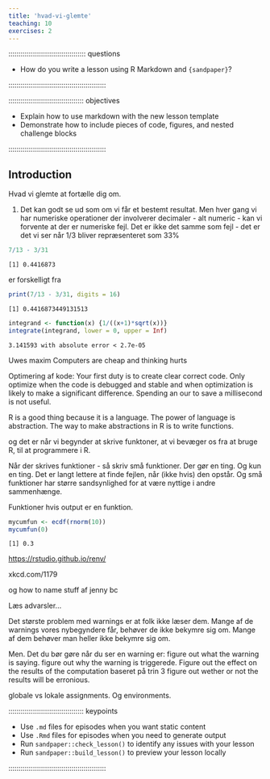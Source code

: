 ```yaml
---
title: 'hvad-vi-glemte'
teaching: 10
exercises: 2
---
```


:::::::::::::::::::::::::::::::::::::: questions 

- How do you write a lesson using R Markdown and `{sandpaper}`?

::::::::::::::::::::::::::::::::::::::::::::::::

::::::::::::::::::::::::::::::::::::: objectives

- Explain how to use markdown with the new lesson template
- Demonstrate how to include pieces of code, figures, and nested challenge blocks

::::::::::::::::::::::::::::::::::::::::::::::::

## Introduction

Hvad vi glemte at fortælle dig om.

1. Det kan godt se ud som om vi får et bestemt resultat. Men hver gang
vi har numeriske operationer der involverer decimaler - alt numeric - kan vi
forvente at der er numeriske fejl. Det er ikke det samme som fejl - det er 
det vi ser når 1/3 bliver repræsenteret som 33%


``` r
7/13 - 3/31
```

``` output
[1] 0.4416873
```

er forskelligt fra 

``` r
print(7/13 - 3/31, digits = 16)
```

``` output
[1] 0.4416873449131513
```



``` r
integrand <- function(x) {1/((x+1)*sqrt(x))}
integrate(integrand, lower = 0, upper = Inf)
```

``` output
3.141593 with absolute error < 2.7e-05
```


Uwes maxim
Computers are cheap and thinking hurts

Optimering af kode:
Your first duty is to create clear correct code.
Only optimize when the code is debugged and stable
and when optimization is likely to make a significant difference. Spending
an our to save a millisecond is not useful.

R is a good thing because it is a language.
The power of language is abstraction.
The way to make abstractions in R is to write functions.

og det er når vi begynder at skrive funktoner, at vi bevæger os fra
at bruge R, til at programmere i R.

Når der skrives funktioner - så skriv små funktioner. Der gør en ting. Og kun
en ting. Det er langt lettere at finde fejlen, når (ikke hvis) den opstår.
Og små funktioner har større sandsynlighed for at være nyttige i andre 
sammenhænge.

Funktioner hvis output er en funktion.


``` r
mycumfun <- ecdf(rnorm(10))
mycumfun(0)
```

``` output
[1] 0.3
```


https://rstudio.github.io/renv/

xkcd.com/1179

og how to name stuff af jenny bc

Læs advarsler...

Det største problem med warnings er at folk ikke læser dem.
Mange af de warnings vores nybegyndere får, behøver de ikke bekymre sig om.
Mange af dem behøver man heller ikke bekymre sig om.

Men. Det du bør gøre når du ser en warning er:
figure out what the warning is saying.
figure out why the warning is triggerede.
Figure out the effect on the results of the computation
baseret på trin 3 figure out wether or not the results will be erronious.

globale vs lokale assignments. Og environments.

::::::::::::::::::::::::::::::::::::: keypoints 

- Use `.md` files for episodes when you want static content
- Use `.Rmd` files for episodes when you need to generate output
- Run `sandpaper::check_lesson()` to identify any issues with your lesson
- Run `sandpaper::build_lesson()` to preview your lesson locally

::::::::::::::::::::::::::::::::::::::::::::::::

